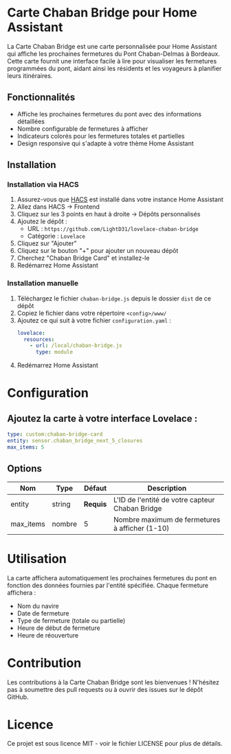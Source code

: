 # Carte Chaban Bridge pour Home Assistant

La Carte Chaban Bridge est une carte personnalisée pour Home Assistant qui affiche les prochaines fermetures du Pont Chaban-Delmas à Bordeaux. Cette carte fournit une interface facile à lire pour visualiser les fermetures programmées du pont, aidant ainsi les résidents et les voyageurs à planifier leurs itinéraires.

## Fonctionnalités
- Affiche les prochaines fermetures du pont avec des informations détaillées
- Nombre configurable de fermetures à afficher
- Indicateurs colorés pour les fermetures totales et partielles
- Design responsive qui s'adapte à votre thème Home Assistant

## Installation

### Installation via HACS
1. Assurez-vous que [HACS](https://hacs.xyz/) est installé dans votre instance Home Assistant
2. Allez dans HACS → Frontend
3. Cliquez sur les 3 points en haut à droite → Dépôts personnalisés
4. Ajoutez le dépôt :
   - URL : `https://github.com/LightD31/lovelace-chaban-bridge`
   - Catégorie : `Lovelace`
5. Cliquez sur "Ajouter"
6. Cliquez sur le bouton "+" pour ajouter un nouveau dépôt
7. Cherchez "Chaban Bridge Card" et installez-le
8. Redémarrez Home Assistant

### Installation manuelle
1. Téléchargez le fichier `chaban-bridge.js` depuis le dossier `dist` de ce dépôt
2. Copiez le fichier dans votre répertoire `<config>/www/`
3. Ajoutez ce qui suit à votre fichier `configuration.yaml` :
   ```yaml
   lovelace:
     resources:
       - url: /local/chaban-bridge.js
         type: module
   ```
4. Redémarrez Home Assistant

# Configuration

## Ajoutez la carte à votre interface Lovelace :
```yaml
type: custom:chaban-bridge-card
entity: sensor.chaban_bridge_next_5_closures
max_items: 5
```

## Options
| Nom       | Type    | Défaut      | Description                                           |
|-----------|---------|-------------|-------------------------------------------------------|
| entity    | string  | **Requis**  | L'ID de l'entité de votre capteur Chaban Bridge       |
| max_items | nombre  | 5           | Nombre maximum de fermetures à afficher (1-10)        |

# Utilisation
La carte affichera automatiquement les prochaines fermetures du pont en fonction des données fournies par l'entité spécifiée. Chaque fermeture affichera :
- Nom du navire
- Date de fermeture
- Type de fermeture (totale ou partielle)
- Heure de début de fermeture
- Heure de réouverture

# Contribution
Les contributions à la Carte Chaban Bridge sont les bienvenues ! N'hésitez pas à soumettre des pull requests ou à ouvrir des issues sur le dépôt GitHub.

# Licence
Ce projet est sous licence MIT - voir le fichier LICENSE pour plus de détails.